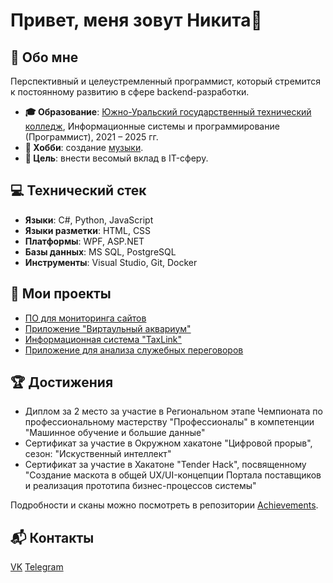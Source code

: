 # Привет, меня зовут Никита👋
## 🤖 Обо мне
Перспективный и целеустремленный программист, который стремится к постоянному развитию в сфере backend-разработки.

- **🎓 Образование**: [Южно-Уральский государственный технический колледж](https://sustec.ru/), Информационные системы и программирование (Программист), 2021 – 2025 гг.
- **🎵 Хобби**: создание [музыки](https://soundcloud.com/6lockthu9).
- **🎯 Цель**: внести весомый вклад в IT-сферу.
## 💻 Технический стек
- **Языки**: C#, Python, JavaScript
- **Языки разметки**: HTML, CSS
- **Платформы**: WPF, ASP.NET
- **Базы данных**: MS SQL, PostgreSQL
- **Инструменты**: Visual Studio, Git, Docker

## 🚀 Мои проекты
- [ПО для мониторинга сайтов](https://github.com/sser1to/Site-monitoring-C-)
- [Приложение "Виртаульный аквариум"](https://github.com/sser1to/virtual_aquarium)
- [Информационная система "TaxLink"](https://github.com/sser1to/TaxLink)
- [Приложение для анализа служебных переговоров](https://github.com/Cat-Programmers/AudioML)

## 🏆 Достижения
- Диплом за 2 место за участие в Региональном этапе Чемпионата по профессиональному мастерству "Профессионалы" в компетенции "Машинное обучение и большие данные"
- Сертификат за участие в Окружном хакатоне "Цифровой прорыв", сезон: "Искуственный интеллект"
- Сертификат за участие в Хакатоне "Tender Hack", посвященному "Создание маскота в общей UX/UI-концепции Портала поставщиков и реализация прототипа бизнес-процессов системы"

Подробности и сканы можно посмотреть в репозитории [Achievements](https://github.com/sser1to/Achievements).

## 📬 Контакты
[VK](https://vk.com/sser1to) 
[Telegram](https://t.me/sser1to) 
